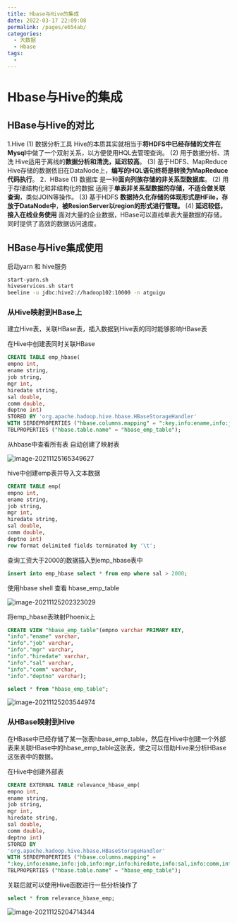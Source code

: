 ```yaml
---
title: Hbase与Hive的集成
date: 2022-03-17 22:09:08
permalink: /pages/e654ab/
categories:
  - 大数据
  - Hbase
tags:
  - 
---
```

# Hbase与Hive的集成

## HBase与Hive的对比

1.Hive
(1) 数据分析工具
Hive的本质其实就相当于**将HDFS中已经存储的文件在Mysql**中做了一个双射关系，以方便使用HQL去管理查询。
(2) 用于数据分析、清洗
Hive适用于离线的**数据分析和清洗，延迟较高**。
(3) 基于HDFS、MapReduce
Hive存储的数据依旧在DataNode上，**编写的HQL语句终将是转换为MapReduce代码执行**。
2．HBase
(1) 数据库
是一种**面向列族存储的非关系型数据库**。
(2) 用于存储结构化和非结构化的数据
适用于**单表非关系型数据的存储，不适合做关联查询**，类似JOIN等操作。
(3) 基于HDFS
**数据持久化存储的体现形式是HFile，存放于DataNode中**，**被ResionServer以region的形式进行管理。**
(4) **延迟较低，接入在线业务使用**
面对大量的企业数据，HBase可以直线单表大量数据的存储，同时提供了高效的数据访问速度。

## HBase与Hive集成使用

启动yarn 和 hive服务

```sh
start-yarn.sh
hiveservices.sh start
beeline -u jdbc:hive2://hadoop102:10000 -n atguigu
```

### 从Hive映射到HBase上

建立Hive表，关联HBase表，插入数据到Hive表的同时能够影响HBase表

在Hive中创建表同时关联HBase

```sql
CREATE TABLE emp_hbase(
empno int,
ename string,
job string,
mgr int,
hiredate string,
sal double,
comm double,
deptno int)
STORED BY 'org.apache.hadoop.hive.hbase.HBaseStorageHandler'
WITH SERDEPROPERTIES ("hbase.columns.mapping" = ":key,info:ename,info:job,info:mgr,info:hiredate,info:sal,info:comm,info:deptno")
TBLPROPERTIES ("hbase.table.name" = "hbase_emp_table");
```

从hbase中查看所有表 自动创建了映射表

![image-20211125165349627](https://cdn.jsdelivr.net/gh/Iekrwh/images/md-images/image-20211125165349627.png)



hive中创建emp表并导入文本数据

```sql
CREATE TABLE emp(
empno int,
ename string,
job string,
mgr int,
hiredate string,
sal double,
comm double,
deptno int)
row format delimited fields terminated by '\t';
```

查询工资大于2000的数据插入到emp_hbase表中

```sql
insert into emp_hbase select * from emp where sal > 2000;
```

使用hbase shell 查看 hbase_emp_table

![image-20211125202323029](https://cdn.jsdelivr.net/gh/Iekrwh/images/md-images/image-20211125202323029.png)

将emp_hbase表映射Phoenix上

```sql
CREATE VIEW "hbase_emp_table"(empno varchar PRIMARY KEY,
"info"."ename" varchar,
"info"."job" varchar,
"info"."mgr" varchar,
"info"."hiredate" varchar,
"info"."sal" varchar,
"info"."comm" varchar,
"info"."deptno" varchar);
```

```sql
select * from "hbase_emp_table";
```

![image-20211125203544974](https://cdn.jsdelivr.net/gh/Iekrwh/images/md-images/image-20211125203544974.png)



### 从HBase映射到Hive

在HBase中已经存储了某一张表hbase_emp_table，然后在Hive中创建一个外部表来关联HBase中的hbase_emp_table这张表，使之可以借助Hive来分析HBase这张表中的数据。

在Hive中创建外部表

```sql
CREATE EXTERNAL TABLE relevance_hbase_emp(
empno int,
ename string,
job string,
mgr int,
hiredate string,
sal double,
comm double,
deptno int)
STORED BY 
'org.apache.hadoop.hive.hbase.HBaseStorageHandler'
WITH SERDEPROPERTIES ("hbase.columns.mapping" = 
":key,info:ename,info:job,info:mgr,info:hiredate,info:sal,info:comm,info:deptno") 
TBLPROPERTIES ("hbase.table.name" = "hbase_emp_table");
```

关联后就可以使用Hive函数进行一些分析操作了

```sql
select * from relevance_hbase_emp;
```

![image-20211125204714344](https://cdn.jsdelivr.net/gh/Iekrwh/images/md-images/image-20211125204714344.png)



